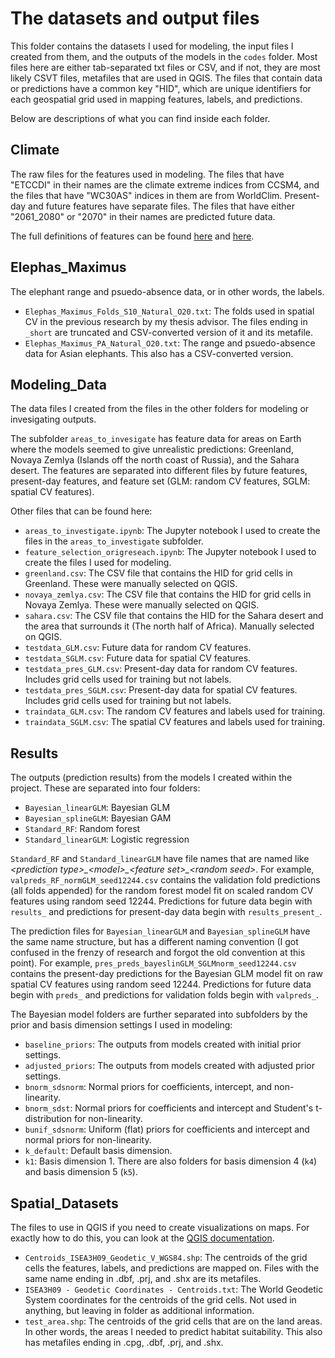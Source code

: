 # The datasets and output files

This folder contains the datasets I used for modeling, the input files I created from them, and the outputs of the models in the ```codes``` folder. Most files here are either tab-separated txt files or CSV, and if not, they are most likely CSVT files, metafiles that are used in QGIS. The files that contain data or predictions have a common key "HID", which are unique identifiers for each geospatial grid used in mapping features, labels, and predictions.

Below are descriptions of what you can find inside each folder.

## Climate

The raw files for the features used in modeling. The files that have "ETCCDI" in their names are the climate extreme indices from CCSM4, and the files that have "WC30AS" indices in them are from WorldClim. Present-day and future features have separate files. The files that have either "2061_2080" or "2070" in their names are predicted future data.

The full definitions of features can be found [here](https://www.worldclim.org/data/bioclim.html) and [here](http://etccdi.pacificclimate.org/list_27_indices.shtml).

## Elephas_Maximus

The elephant range and psuedo-absence data, or in other words, the labels. 

* ```Elephas_Maximus_Folds_S10_Natural_O20.txt```: The folds used in spatial CV in the previous research by my thesis advisor. The files ending in ```_short``` are truncated and CSV-converted version of it and its metafile.
* ```Elephas_Maximus_PA_Natural_O20.txt```: The range and psuedo-absence data for Asian elephants. This also has a CSV-converted version.

## Modeling_Data

The data files I created from the files in the other folders for modeling or invesigating outputs. 

The subfolder ```areas_to_invesigate``` has feature data for areas on Earth where the models seemed to give unrealistic predictions: Greenland, Novaya Zemlya (Islands off the north coast of Russia), and the Sahara desert. The features are separated into different files by future features, present-day features, and feature set (GLM: random CV features, SGLM: spatial CV features).

Other files that can be found here:
* ```areas_to_investigate.ipynb```: The Jupyter notebook I used to create the files in the ```areas_to_investigate``` subfolder.
* ```feature_selection_origreseach.ipynb```: The Jupyter notebook I used to create the files I used for modeling.
* ```greenland.csv```: The CSV file that contains the HID for grid cells in Greenland. These were manually selected on QGIS.
* ```novaya_zemlya.csv```: The CSV file that contains the HID for grid cells in Novaya Zemlya. These were manually selected on QGIS.
* ```sahara.csv```: The CSV file that contains the HID for the Sahara desert and the area that surrounds it (The north half of Africa). Manually selected on QGIS.
* ```testdata_GLM.csv```: Future data for random CV features.
* ```testdata_SGLM.csv```: Future data for spatial CV features.
* ```testdata_pres_GLM.csv```: Present-day data for random CV features. Includes grid cells used for training but not labels.
* ```testdata_pres_SGLM.csv```: Present-day data for spatial CV features. Includes grid cells used for training but not labels.
* ```traindata_GLM.csv```: The random CV features and labels used for training.
* ```traindata_SGLM.csv```: The spatial CV features and labels used for training.

## Results

The outputs (prediction results) from the models I created within the project. These are separated into four folders:

* ```Bayesian_linearGLM```: Bayesian GLM
* ```Bayesian_splineGLM```: Bayesian GAM
* ```Standard_RF```: Random forest
* ```Standard_linearGLM```: Logistic regression

```Standard_RF``` and ```Standard_linearGLM``` have file names that are named like *\<prediction type\>\_\<model\>\_\<feature set\>\_\<random seed>*. For example, ```valpreds_RF_normGLM_seed12244.csv``` contains the validation fold predictions (all folds appended) for the random forest model fit on scaled random CV features using random seed 12244. Predictions for future data begin with ```results_``` and predictions for present-day data begin with ```results_present_```. 

The prediction files for ```Bayesian_linearGLM``` and ```Bayesian_splineGLM``` have the same name structure, but has a different naming convention (I got confused in the frenzy of research and forgot the old convention at this point). For example, ```pres_preds_bayeslinGLM_SGLMnorm_seed12244.csv``` contains the present-day predictions for the Bayesian GLM model fit on raw spatial CV features using random seed 12244. Predictions for future data begin with ```preds_``` and predictions for validation folds begin with ```valpreds_```.

The Bayesian model folders are further separated into subfolders by the prior and basis dimension settings I used in modeling:

* ```baseline_priors```: The outputs from models created with initial prior settings.
* ```adjusted_priors```: The outputs from models created with adjusted prior settings.
* ```bnorm_sdsnorm```: Normal priors for coefficients, intercept, and non-linearity.
* ```bnorm_sdst```: Normal priors for coefficients and intercept and Student's t-distribution for non-linearity.
* ```bunif_sdsnorm```: Uniform (flat) priors for coefficients and intercept and normal priors for non-linearity.
* ```k_default```: Default basis dimension.
* ```k1```: Basis dimension 1. There are also folders for basis dimension 4 (```k4```) and basis dimension 5 (```k5```).

## Spatial_Datasets

The files to use in QGIS if you need to create visualizations on maps. For exactly how to do this, you can look at the [QGIS documentation](https://docs.qgis.org/3.22/en/docs/).

* ```Centroids_ISEA3H09_Geodetic_V_WGS84.shp```: The centroids of the grid cells the features, labels, and predictions are mapped on. Files with the same name ending in .dbf, .prj, and .shx are its metafiles.
* ```ISEA3H09 - Geodetic Coordinates - Centroids.txt```: The World Geodetic System coordinates for the centroids of the grid cells. Not used in anything, but leaving in folder as additional information.
* ```test_area.shp```: The centroids of the grid cells that are on the land areas. In other words, the areas I needed to predict habitat suitability. This also has metafiles ending in .cpg, .dbf, .prj, and .shx.
